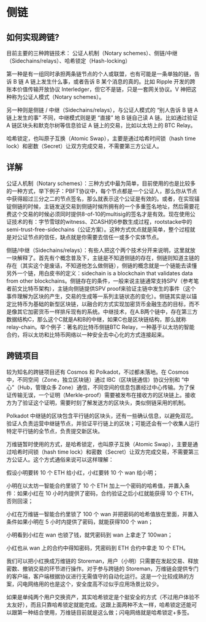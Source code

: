 # 侧链


## 如何实现跨链?
目前主要的三种跨链技术： 
公证人机制（Notary schemes）、侧链/中继（Sidechains/relays）、哈希锁定（Hash-locking） 

第一种是有一组同时承担两条链节点的个人或联盟，也有可能是一条单独的链，告诉 B 链 A 链上发生什么事，或者告诉 B 某个消息的真的。比如 Ripple 开发的跨账本价值传输开放协议 Interledger，但它不是链，只是一套网关协议。V 神把这种称为公证人模式（Notary schemes）。

另一种则是侧链 / 中继（Sidechains/relays），与公证人模式的 “别人告诉 B 链 A 链上发生的事” 不同，中继模式则是更 “直接” 地 B 链自己读 A 链。比如通过验证 A 链区块头和默克尔树等信息验证 A 链上的交易，比如以太坊上的 BTC Relay。

哈希锁定，也叫原子互换（Atomic Swap），主要是通过哈希时间锁（hash time lock）和密数（Secret）让双方完成交易，不需要第三方公证人。
## 详解
公证人机制（Notary schemes）：三种方式中最为简单，目前使用的也是比较多的一种方式，举下例子：PBFT协议中，每个节点都是一个公证人，那么你从节点中获得超过三分之二的节点签名，那么就表示这个公证是有效的。或者，在实现锚锭侧链的时候，主链发送交易到侧链时候所拥有的一个多重签名地址，然后需要花费这个交易的时候必须同时提供8-of-10的multisig的签名才是有效。现在使用公证技术的有：字节雪球的witness、ZCASH的6参数生成过程，rootstacke中的semi-trust-free-sidechains（公证方案）。这种方式优点就是简单，整个过程就是对公证节点的信任，缺点就是你需要去信任一或多个实体节点。

侧链/中继（Sidechains/relays）：有些人把这个两个技术分开来说明，这里就放一块解释了。首先有个概念普及下，主链是不知道侧链的存在，侧链则知道主链的存在（其实这个是废话，不知道他怎么做侧链），侧链的概念就是一个链能去读懂另外一个链，用白皮书的定义：sidechain is a blockchain that validates data from other blockchains。侧链存在的条件，一般来说主链通常支持SPV（参考笔者前文比特币架构），主链向侧链提供SPV proof来验证主链中发生的事件（这个事件理解为区块的产生，交易的生成等一系列主链状态的变化）。侧链其实是以锚定比特币为基础的新型区块链，以融合的方式实现加密货币金融生态的目标，而不是像其它加密货币一样排斥现有的系统。中继技术，在A.B两个链中，存在第三方数据结构C，那么这个C就是A和B的中继，如果C也是区块链结构，那么就称relay-chain。举个例子：著名的比特币侧链BTC Relay，一种基于以太坊的智能合约，将以太坊和比特币网络以一种安全去中心化的方式连接起来。 


## 跨链项目
较为知名的跨链项目还有 Cosmos 和 Polkadot，不过都未落地。在 Cosmos 中，不同空间（Zone，独立区块链）通过 IBC（区块链通信）协议分别和 “中心”（Hub，管理众多 Zone）通信，不同空间的信息包裹经过中心传输。为了保证传输无误，一个证明（Merkle-proof）需要被发布在接收方的区块链上。接收方为了验证这个证明，需要时刻了解发送方的区块头，类似侧链采用的机制。

Polkadot 中继链的区块包含平行链的区块头，还有一些确认信息，以避免双花。验证人负责运营中继链节点，并验证平行链上的区块；可能还会有一个收集人运行特定平行链的全节点，负责提交新区块。

万维链暂时使用的方式，是哈希锁定，也叫原子互换（Atomic Swap），主要是通过哈希时间锁（hash time lock）和密数（Secret）让双方完成交易，不需要第三方公证人。这个方式通俗来说可以这样理解：

假设小明要转 10 个 ETH 给小红，小红要转 10 个 wan 给小明；

小明在以太坊一智能合约里锁了 10 个 ETH 加上一个密码的哈希值，并置入条件：如果小红在 10 小时内提供了密码，合约验证之后小红就能获得 10 个 ETH，否则回滚；

小红在万维链一智能合约里锁了 100 个 wan 并把密码的哈希值放在里面，并置入条件如果小明在 5 小时内提供了密码，就能获得100 个 wan；

小明看到小红在 wan 也锁了钱，就凭密码到 wan 上拿走了 100wan；

小红也从 wan 上的合约中得知密码，凭密码到 ETH 合约中拿走 10 个 ETH。

我们可以把小红换成万维链的 Storeman，用户（小明）只需要在发起交易、释放密数、撤销交易的环节进行操作。对于参与跨链的 Storeman，万维链会提供专门的客户端，客户端根据协议进行无需值守的自动化运行。这是一个比较成熟的方案，闪电网络用的也是这个，安全度高不过似乎应用场景比较少。

如果是单纯两个用户交换资产，其实哈希锁定是个挺安全的方式（不过用户体验不太友好），而且只靠哈希锁定就能完成。这跟上面两种不太一样，哈希锁定还能可以跟第一种结合使用，万维链目前就是这么做；闪电网络就是哈希锁定+多签。